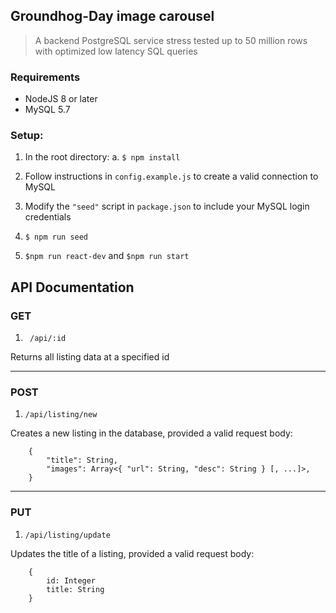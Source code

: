##  Groundhog-Day image carousel
> A backend PostgreSQL service stress tested up to 50 million rows with optimized low latency SQL queries

### Requirements

- NodeJS 8 or later
- MySQL 5.7

### Setup:

1. In the root directory:
	a. ```$ npm install```

2. Follow instructions in ```config.example.js``` to create a valid connection to MySQL
3.  Modify the ```"seed"``` script in ```package.json``` to include your MySQL login credentials
4. ```$ npm run seed```
5. ```$npm run react-dev``` and ```$npm run start```

## API Documentation

### GET

1. ``` /api/:id```

Returns all listing data at a specified id

___

### POST

1. ```/api/listing/new```

Creates a new listing in the database, provided a valid request body:
```
	{
    	"title": String,
        "images": Array<{ "url": String, "desc": String } [, ...]>,
    }
```
___
### PUT

1. ``` /api/listing/update ```

Updates the title of a listing, provided a valid request body:

```
	{
		id: Integer
		title: String
	}
```
